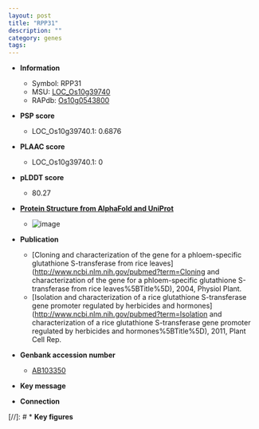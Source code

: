 ```yaml
---
layout: post
title: "RPP31"
description: ""
category: genes
tags: 
---
```


* **Information**  
    + Symbol: RPP31  
    + MSU: [LOC_Os10g39740](http://rice.plantbiology.msu.edu/cgi-bin/ORF_infopage.cgi?orf=LOC_Os10g39740)  
    + RAPdb: [Os10g0543800](http://rapdb.dna.affrc.go.jp/viewer/gbrowse_details/irgsp1?name=Os10g0543800)  

* **PSP score**  
    + LOC_Os10g39740.1: 0.6876 

* **PLAAC score**  
    + LOC_Os10g39740.1: 0 

* **pLDDT score**
    + 80.27

* **[Protein Structure from AlphaFold and UniProt](https://www.uniprot.org/uniprotkb/Q7XCK0/entry#structure)**
    + ![image](https://ricepsp.github.io/images/Q7/AF-Q7XCK0-F1.png)

* **Publication**  
    + [Cloning and characterization of the gene for a phloem-specific glutathione S-transferase from rice leaves](http://www.ncbi.nlm.nih.gov/pubmed?term=Cloning and characterization of the gene for a phloem-specific glutathione S-transferase from rice leaves%5BTitle%5D), 2004, Physiol Plant.
    + [Isolation and characterization of a rice glutathione S-transferase gene promoter regulated by herbicides and hormones](http://www.ncbi.nlm.nih.gov/pubmed?term=Isolation and characterization of a rice glutathione S-transferase gene promoter regulated by herbicides and hormones%5BTitle%5D), 2011, Plant Cell Rep.

* **Genbank accession number**  
    + [AB103350](http://www.ncbi.nlm.nih.gov/nuccore/AB103350)

* **Key message**  

* **Connection**  

[//]: # * **Key figures**  


